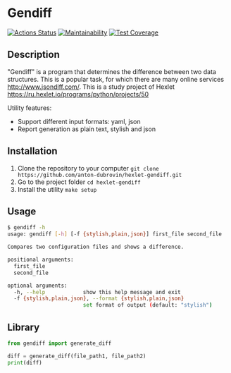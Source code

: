 # Gendiff

[![Actions Status](https://github.com/anton-dubrovin/python-project-50/workflows/hexlet-check/badge.svg)](https://github.com/anton-dubrovin/python-project-50/actions)
[![Maintainability](https://api.codeclimate.com/v1/badges/263f3f927329b50c7753/maintainability)](https://codeclimate.com/github/anton-dubrovin/python-project-50/maintainability)
[![Test Coverage](https://api.codeclimate.com/v1/badges/263f3f927329b50c7753/test_coverage)](https://codeclimate.com/github/anton-dubrovin/python-project-50/test_coverage)

## Description
"Gendiff" is a program that determines the difference between two data structures. This is a popular task, for which there are many online services http://www.jsondiff.com/. This is a study project of Hexlet https://ru.hexlet.io/programs/python/projects/50

Utility features:
* Support different input formats: yaml, json
* Report generation as plain text, stylish and json

## Installation
1. Clone the repository to your computer `git clone https://github.com/anton-dubrovin/hexlet-gendiff.git`
2. Go to the project folder `cd hexlet-gendiff`
3. Install the utility `make setup`

## Usage

``` bash
$ gendiff -h
usage: gendiff [-h] [-f {stylish,plain,json}] first_file second_file

Compares two configuration files and shows a difference.

positional arguments:
  first_file
  second_file

optional arguments:
  -h, --help            show this help message and exit
  -f {stylish,plain,json}, --format {stylish,plain,json}
                        set format of output (default: "stylish")
```

## Library
``` python
from gendiff import generate_diff

diff = generate_diff(file_path1, file_path2)
print(diff)
```